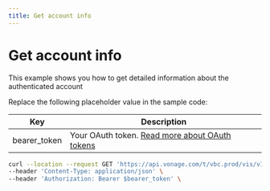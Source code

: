 ```yaml
---
title: Get account info
---
```


# Get account info

This example shows you how to get detailed information about the authenticated account

Replace the following placeholder value in the sample code:

| Key | Description |
| --- | ----------- |
| bearer_token      | Your OAuth token. [Read more about OAuth tokens](/concepts/guides/create-an-access-token) |

``` bash
curl --location --request GET 'https://api.vonage.com/t/vbc.prod/vis/v1/self/account' \
--header 'Content-Type: application/json' \
--header 'Authorization: Bearer $bearer_token' \
```
